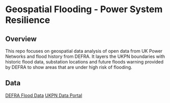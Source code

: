 # Geospatial Flooding - Power System Resilience

## Overview
This repo focuses on geospatial data analysis of open data from UK Power Networks and flood history from DEFRA. It layers the UKPN boundaries with historic flood data, substation locations and future floods warning provided by DEFRA to show areas that are under high risk of flooding.

## Data

[DEFRA Flood Data](https://environment.data.gov.uk/explore/889885c0-d465-11e4-9507-f0def148f590)
[UKPN Data Portal](https://ukpowernetworks.opendatasoft.com/pages/home/)